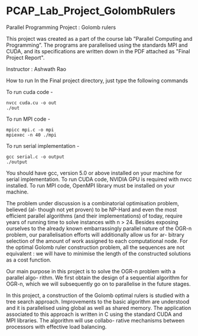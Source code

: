 # PCAP_Lab_Project_GolombRulers
Parallel Programming Project : Golomb rulers

This project was created as a part of the course lab ”Parallel Computing and Programming”. The programs are parallelised using the standards MPI and CUDA, and its specifications are written down in the PDF attached as "Final Project Report".

Instructor : Ashwath Rao

How to run
In the Final project directory, just type the following commands


To run cuda code - 

	nvcc cuda.cu -o out
	./out

To run MPI code - 

	mpicc mpi.c -o mpi
	mpiexec -n 40 ./mpi

To run serial implementation -

	gcc serial.c -o output
	./output

You should have gcc, version 5.0 or above installed on your machine for serial implementation. 
To run CUDA code, NVIDIA GPU is required with nvcc installed.
To run MPI code, OpenMPI library must be installed on your machine.

The problem under discussion is a combinatorial optimisation problem, believed (al- though not yet proven) to be NP-Hard and even the most efficient parallel algorithms (and their implementations) of today, require years of running time to solve instances with n > 24. Besides exposing ourselves to the already known embarrassingly parallel nature of the OGR-n problem, our parallelisation efforts will additionally allow us for ar- bitrary selection of the amount of work assigned to each computational node. For the optimal Golomb ruler construction problem, all the sequences are not equivalent : we will have to minimise the length of the constructed solutions as a cost function.

Our main purpose in this project is to solve the OGR-n problem with a parallel algo- rithm. We first obtain the design of a sequential algorithm for OGR-n, which we will subsequently go on to parallelise in the future stages.

In this project, a construction of the Golomb optimal rulers is studied with a tree search approach. Improvements to the basic algorithm are understood and it is parallelised using global as well as shared memory. The application associated to this approach is written in C using the standard CUDA and MPI libraries. The algorithm will use collabo- rative mechanisms between processors with effective load balancing.

